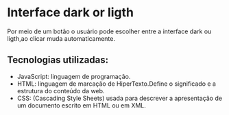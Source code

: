 # Interface dark or ligth
Por meio de um botão o usuário pode escolher entre a interface dark ou ligth,ao clicar muda automaticamente.

## Tecnologias utilizadas: 
* JavaScript: linguagem de programação.
* HTML: linguagem de marcação de HiperTexto.Define o significado e a estrutura do conteúdo da web.
* CSS: (Cascading Style Sheets) usada para descrever a apresentação de um documento escrito em HTML ou em XML.

